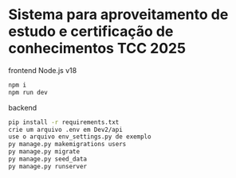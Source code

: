 # Sistema para aproveitamento de estudo e certificação de conhecimentos TCC 2025

frontend
Node.js v18
```sh
npm i
npm run dev
```

backend
```sh
pip install -r requirements.txt
crie um arquivo .env em Dev2/api
use o arquivo env_settings.py de exemplo
py manage.py makemigrations users
py manage.py migrate
py manage.py seed_data
py manage.py runserver
```